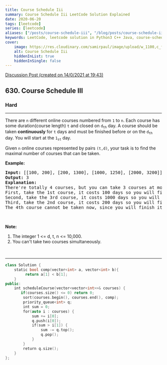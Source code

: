 ```yaml
---
title: Course Schedule Iii
summary: Course Schedule Iii LeetCode Solution Explained
date: 2020-06-20
tags: [leetcode]
series: [leetcode]
aliases: ["/posts/course-schedule-iii", "/blog/posts/course-schedule-iii", "/course-schedule-iii"]
keywords: LeetCode, leetcode solution in Python3 C++ Java, course-schedule-iii solution
cover:
    image: https://res.cloudinary.com/samirpaul/image/upload/w_1100,c_fit,co_rgb:FFFFFF,l_text:Arial_70_bold:Course Schedule Iii/problem-solving.webp
    alt: Course Schedule Iii
    hiddenInList: true
    hiddenInSingle: false
---
```



[Discussion Post (created on 14/0/2021 at 19:43)](https://leetcode.com/problems/course-schedule-iii/discuss/1016569/Priority-Queue-or-C%2B%2B)  
<h2>630. Course Schedule III</h2><h3>Hard</h3><hr><div><p>There are <code>n</code> different online courses numbered from <code>1</code> to <code>n</code>. Each course has some duration(course length) <code>t</code> and closed on <code>d<sub>th</sub></code> day. A course should be taken <b>continuously</b> for <code>t</code> days and must be finished before or on the <code>d<sub>th</sub></code> day. You will start at the <code>1<sub>st</sub></code> day.</p>

<p>Given <code>n</code> online courses represented by pairs <code>(t,d)</code>, your task is to find the maximal number of courses that can be taken.</p>

<p><b>Example:</b></p>

<pre><b>Input:</b> [[100, 200], [200, 1300], [1000, 1250], [2000, 3200]]
<b>Output:</b> 3
<b>Explanation:</b> 
There're totally 4 courses, but you can take 3 courses at most:
First, take the 1st course, it costs 100 days so you will finish it on the 100th day, and ready to take the next course on the 101st day.
Second, take the 3rd course, it costs 1000 days so you will finish it on the 1100th day, and ready to take the next course on the 1101st day. 
Third, take the 2nd course, it costs 200 days so you will finish it on the 1300th day. 
The 4th course cannot be taken now, since you will finish it on the 3300th day, which exceeds the closed date.
</pre>

<p>&nbsp;</p>

<p><b>Note:</b></p>

<ol>
	<li>The integer 1 &lt;= d, t, n &lt;= 10,000.</li>
	<li>You can't take two courses simultaneously.</li>
</ol>

<p>&nbsp;</p>
</div>

---




```cpp
class Solution {
    static bool comp(vector<int> a, vector<int> b){
         return a[1] < b[1];
    }
public:
    int scheduleCourse(vector<vector<int>>& courses) {
       if(courses.size() <= 0) return 0;
        sort(courses.begin(), courses.end(), comp);
        priority_queue<int> q;
        int sum = 0;
        for(auto i : courses) {
            sum += i[0];
            q.push(i[0]);
            if(sum > i[1]) {
                sum -= q.top();
                q.pop();
            }
        }
        return q.size(); 
    }
};

```

